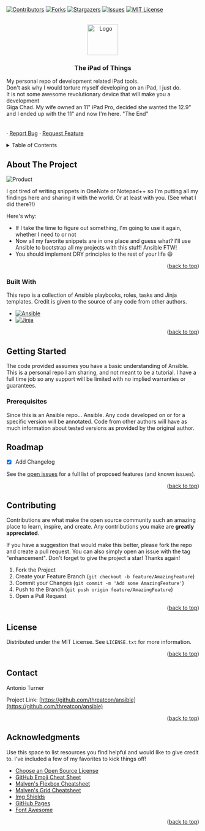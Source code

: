 <!-- Improved compatibility of back to top link: See: https://github.com/othneildrew/Best-README-Template/pull/73 -->
<a name="readme-top"></a>
<!--
*** Thanks for checking out the Best-README-Template. If you have a suggestion
*** that would make this better, please fork the repo and create a pull request
*** or simply open an issue with the tag "enhancement".
*** Don't forget to give the project a star!
*** Thanks again! Now go create something AMAZING! :D
-->



<!-- PROJECT SHIELDS -->
<!--
*** I'm using markdown "reference style" links for readability.
*** Reference links are enclosed in brackets [ ] instead of parentheses ( ).
*** See the bottom of this document for the declaration of the reference variables
*** for contributors-url, forks-url, etc. This is an optional, concise syntax you may use.
*** https://www.markdownguide.org/basic-syntax/#reference-style-links
-->
[![Contributors][contributors-shield]][contributors-url]
[![Forks][forks-shield]][forks-url]
[![Stargazers][stars-shield]][stars-url]
[![Issues][issues-shield]][issues-url]
[![MIT License][license-shield]][license-url]



<!-- PROJECT LOGO -->
<br />
<div align="center">
  <a href="https://github.com/threatcon/lab_configs/mobile-dev/ipad">
    <img src="images/logo.png" alt="Logo" width="80" height="80">
  </a>

  <h3 align="center">The iPad of Things</h3>

  <p align="left">
    My personal repo of development related iPad tools. <br /> 
    Don't ask why I would torture myself developing on an iPad, I just do. <br />
	  It is not some awesome revolutionary device that will make you a development <br /> 
    Giga Chad. My wife owned an 11" iPad Pro, decided she wanted the 12.9" <br />
    and I ended up with the 11" and now I'm here. "The End" <br />
    <br /><br />
    ·
    <a href="https://github.com/threatcon/ansible/issues">Report Bug</a>
    ·
    <a href="https://github.com/threatcon/ansible/issues">Request Feature</a><br />
  </p>
</div>



<!-- TABLE OF CONTENTS -->
<details>
  <summary>Table of Contents</summary>
  <ol>
    <li>
      <a href="#about-the-project">About The Project</a>
      <ul>
        <li><a href="#built-with">Built With</a></li>
      </ul>
    </li>
    <li>
      <a href="#getting-started">Getting Started</a>
      <ul>
        <li><a href="#prerequisites">Prerequisites</a></li>
      </ul>
    </li>
    <li><a href="#roadmap">Roadmap</a></li>
    <li><a href="#contributing">Contributing</a></li>
    <li><a href="#license">License</a></li>
    <li><a href="#contact">Contact</a></li>
    <li><a href="#acknowledgments">Acknowledgments</a></li>
  </ol>
</details>



<!-- ABOUT THE PROJECT -->
## About The Project

![Product][product-screenshot]

I got tired of writing snippets in OneNote or Notepad++ so I'm putting all my findings here and sharing it with the world.
Or at least with you. (See what I did there?!)

Here's why:
* If I take the time to figure out something, I'm going to use it again, whether I need to or not
* Now all my favorite snippets are in one place and guess what? I'll use Ansible to bootstrap all my projects with this stuff! Ansible FTW!
* You should implement DRY principles to the rest of your life :smile:

<p align="right">(<a href="#readme-top">back to top</a>)</p>



### Built With

This repo is a collection of Ansible playbooks, roles, tasks and Jinja templates. Credit is given to the source of any code from other authors.

* [![Ansible][Ansible]][Ansible-url]
* [![Jinja][Jinja]][Jinja-url]

<p align="right">(<a href="#readme-top">back to top</a>)</p>



<!-- GETTING STARTED -->
## Getting Started

The code provided assumes you have a basic understanding of Ansible. This is a personal repo I am sharing, and not meant to be a tutorial. 
I have a full time job so any support will be limited with no implied warranties or guarantees.

### Prerequisites

Since this is an Ansible repo... Ansible. Any code developed on or for a specific version will be annotated.
Code from other authors will have as much information about tested versions as provided by the original author.


<!-- ROADMAP -->
## Roadmap

- [x] Add Changelog

See the [open issues](https://github.com/threatcon/ansible/issues) for a full list of proposed features (and known issues).

<p align="right">(<a href="#readme-top">back to top</a>)</p>



<!-- CONTRIBUTING -->
## Contributing

Contributions are what make the open source community such an amazing place to learn, inspire, and create. Any contributions you make are **greatly appreciated**.

If you have a suggestion that would make this better, please fork the repo and create a pull request. You can also simply open an issue with the tag "enhancement".
Don't forget to give the project a star! Thanks again!

1. Fork the Project
2. Create your Feature Branch (`git checkout -b feature/AmazingFeature`)
3. Commit your Changes (`git commit -m 'Add some AmazingFeature'`)
4. Push to the Branch (`git push origin feature/AmazingFeature`)
5. Open a Pull Request

<p align="right">(<a href="#readme-top">back to top</a>)</p>



<!-- LICENSE -->
## License

Distributed under the MIT License. See `LICENSE.txt` for more information.

<p align="right">(<a href="#readme-top">back to top</a>)</p>



<!-- CONTACT -->
## Contact

Antonio Turner 

Project Link: [https://github.com/threatcon/ansible](https://github.com/threatcon/ansible)

<p align="right">(<a href="#readme-top">back to top</a>)</p>



<!-- ACKNOWLEDGMENTS -->
## Acknowledgments

Use this space to list resources you find helpful and would like to give credit to. I've included a few of my favorites to kick things off!

* [Choose an Open Source License](https://choosealicense.com)
* [GitHub Emoji Cheat Sheet](https://www.webpagefx.com/tools/emoji-cheat-sheet)
* [Malven's Flexbox Cheatsheet](https://flexbox.malven.co/)
* [Malven's Grid Cheatsheet](https://grid.malven.co/)
* [Img Shields](https://shields.io)
* [GitHub Pages](https://pages.github.com)
* [Font Awesome](https://fontawesome.com)

<p align="right">(<a href="#readme-top">back to top</a>)</p>



<!-- MARKDOWN LINKS & IMAGES -->
<!-- https://www.markdownguide.org/basic-syntax/#reference-style-links -->
[contributors-shield]: https://img.shields.io/github/contributors/threatcon/ansible.svg?style=for-the-badge
[contributors-url]: https://github.com/threatcon/ansible/graphs/contributors
[forks-shield]: https://img.shields.io/github/forks/threatcon/ansible.svg?style=for-the-badge
[forks-url]: https://github.com/threatcon/ansible/network/members
[stars-shield]: https://img.shields.io/github/stars/threatcon/ansible.svg?style=for-the-badge
[stars-url]: https://github.com/threatcon/ansible/stargazers
[issues-shield]: https://img.shields.io/github/issues/threatcon/ansible.svg?style=for-the-badge
[issues-url]: https://github.com/threatcon/ansible/issues
[license-shield]: https://img.shields.io/github/license/threatcon/ansible.svg?style=for-the-badge
[license-url]: https://github.com/threatcon/ansible/blob/master/LICENSE.txt
[product-screenshot]: images/IMG_2113.png
[Ansible]: https://img.shields.io/badge/ansible-%231A1918.svg?style=for-the-badge&logo=ansible&logoColor=61DAFB
[Ansible-url]: https://www.ansible.com/
[Jinja]: https://img.shields.io/badge/jinja-white.svg?style=for-the-badge&logo=jinja&logoColor=FF3E00
[Jinja-url]: https://pypi.org/project/Jinja2/
